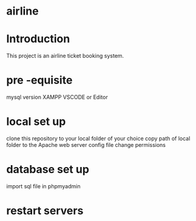 # airline

# Introduction
This project is an airline ticket booking system. 

# pre -equisite
mysql version
XAMPP
VSCODE or Editor

# local set up
clone this repository to your local folder of your choice
copy path of local folder to the Apache web server config file
change permissions

# database set up
import sql file in phpmyadmin

# restart servers
